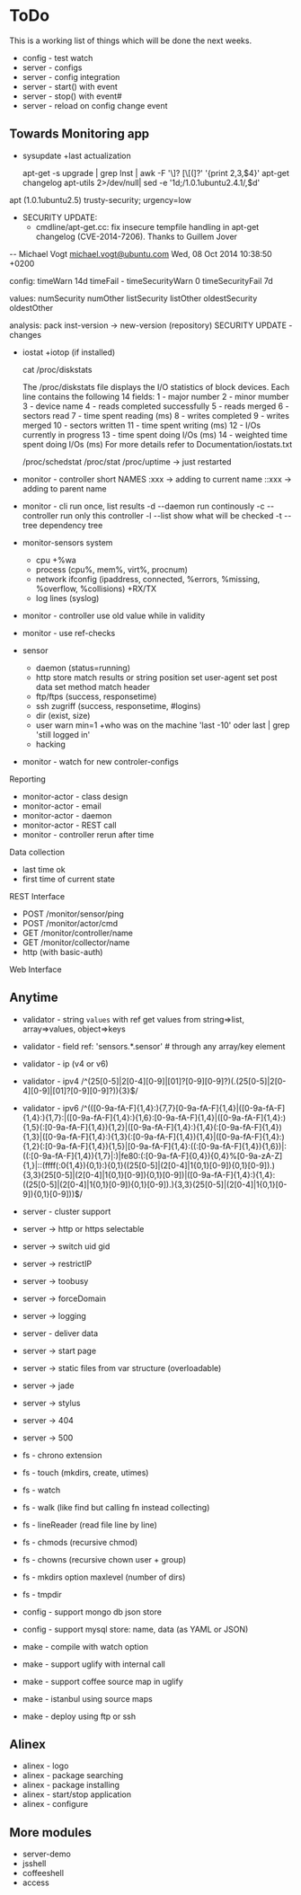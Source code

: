 
ToDo
=================================================

This is a working list of things which will be done the next weeks.

- config - test watch
- server - configs
- server - config integration
- server - start() with event
- server - stop() with event#
- server - reload on config change event


Towards Monitoring app
-------------------------------------------------

- sysupdate +last actualization

  apt-get -s upgrade | grep Inst | awk -F '\\]? [\\[(]?' '{print $2,$3,$4}'
  apt-get changelog apt-utils 2>/dev/null| sed -e '1d;/1.0.1ubuntu2.4.1/,$d'

apt (1.0.1ubuntu2.5) trusty-security; urgency=low

  * SECURITY UPDATE:
      - cmdline/apt-get.cc: fix insecure tempfile handling in
        apt-get changelog (CVE-2014-7206). Thanks to Guillem Jover

 -- Michael Vogt <michael.vogt@ubuntu.com>  Wed, 08 Oct 2014 10:38:50 +0200

config:
  timeWarn 14d
  timeFail -
  timeSecurityWarn 0
  timeSecurityFail 7d

values:
  numSecurity
  numOther
  listSecurity
  listOther
  oldestSecurity
  oldestOther

analysis:
  pack inst-version -> new-version (repository) SECURITY UPDATE
    - changes

- iostat +iotop (if installed)

  cat /proc/diskstats

    The /proc/diskstats file displays the I/O statistics
    of block devices. Each line contains the following 14
    fields:
     1 - major number
     2 - minor mumber
     3 - device name
     4 - reads completed successfully
     5 - reads merged
     6 - sectors read
     7 - time spent reading (ms)
     8 - writes completed
     9 - writes merged
    10 - sectors written
    11 - time spent writing (ms)
    12 - I/Os currently in progress
    13 - time spent doing I/Os (ms)
    14 - weighted time spent doing I/Os (ms)
    For more details refer to Documentation/iostats.txt

  /proc/schedstat
  /proc/stat
  /proc/uptime -> just restarted



- monitor - controller short NAMES
  :xxx -> adding to current name
  ::xxx -> adding to parent name

- monitor - cli
  run once, list results
  -d --daemon <time> run continously
  -c --controller <name> run only this controller
  -l --list show what will be checked
  -t --tree dependency tree

- monitor-sensors system
  - cpu +%wa
  - process (cpu%, mem%, virt%, procnum)
  - network ifconfig (ipaddress, connected, %errors, %missing, %overflow, %collisions) +RX/TX
  - log lines (syslog)

- monitor - controller use old value while in validity
- monitor - use ref-checks

- sensor
  - daemon (status=running)
  - http
    store match results or string position
    set user-agent
    set post data
    set method
    match header
  - ftp/ftps (success, responsetime)
  - ssh zugriff (success, responsetime, #logins)
  - dir (exist, size)
  - user warn min=1 +who was on the machine 'last -10' oder last | grep 'still logged in'
  - hacking

- monitor - watch for new controler-configs

Reporting

- monitor-actor - class design
- monitor-actor - email
- monitor-actor - daemon
- monitor-actor - REST call
- monitor - controller rerun after time

Data collection

- last time ok
- first time of current state

REST Interface

- POST /monitor/sensor/ping
- POST /monitor/actor/cmd
- GET /monitor/controller/name
- GET /monitor/collector/name
- http (with basic-auth)

Web Interface


Anytime
-------------------------------------------------

- validator - string `values` with ref get values from string=>list, array=>values, object=>keys
- validator - field ref: 'sensors.*.sensor' # through any array/key element
- validator - ip (v4 or v6)
- validator - ipv4 /^(25[0-5]|2[0-4][0-9]|[01]?[0-9][0-9]?)(\.(25[0-5]|2[0-4][0-9]|[01]?[0-9][0-9]?)){3}$/
- validator - ipv6 /^(([0-9a-fA-F]{1,4}:){7,7}[0-9a-fA-F]{1,4}|([0-9a-fA-F]{1,4}:){1,7}:|([0-9a-fA-F]{1,4}:){1,6}:[0-9a-fA-F]{1,4}|([0-9a-fA-F]{1,4}:){1,5}(:[0-9a-fA-F]{1,4}){1,2}|([0-9a-fA-F]{1,4}:){1,4}(:[0-9a-fA-F]{1,4}){1,3}|([0-9a-fA-F]{1,4}:){1,3}(:[0-9a-fA-F]{1,4}){1,4}|([0-9a-fA-F]{1,4}:){1,2}(:[0-9a-fA-F]{1,4}){1,5}|[0-9a-fA-F]{1,4}:((:[0-9a-fA-F]{1,4}){1,6})|:((:[0-9a-fA-F]{1,4}){1,7}|:)|fe80:(:[0-9a-fA-F]{0,4}){0,4}%[0-9a-zA-Z]{1,}|::(ffff(:0{1,4}){0,1}:){0,1}((25[0-5]|(2[0-4]|1{0,1}[0-9]){0,1}[0-9]).){3,3}(25[0-5]|(2[0-4]|1{0,1}[0-9]){0,1}[0-9])|([0-9a-fA-F]{1,4}:){1,4}:((25[0-5]|(2[0-4]|1{0,1}[0-9]){0,1}[0-9]).){3,3}(25[0-5]|(2[0-4]|1{0,1}[0-9]){0,1}[0-9]))$/

- server - cluster support
- server -> http or https selectable
- server -> switch uid gid
- server -> restrictIP
- server -> toobusy
- server -> forceDomain
- server -> logging
- server - deliver data
- server -> start page
- server -> static files from var structure (overloadable)
- server -> jade
- server -> stylus
- server -> 404
- server -> 500
- fs - chrono extension
- fs - touch (mkdirs, create, utimes)
- fs - watch
- fs - walk (like find but calling fn instead collecting)
- fs - lineReader (read file line by line)
- fs - chmods (recursive chmod)
- fs - chowns (recursive chown user + group)
- fs - mkdirs option maxlevel (number of dirs)
- fs - tmpdir
- config - support mongo db json store
- config - support mysql store: name, data (as YAML or JSON)
- make - compile with watch option
- make - support uglify with internal call
- make - support coffee source map in uglify
- make - istanbul using source maps
- make - deploy using ftp or ssh


Alinex
-------------------------------------------------

- alinex - logo
- alinex - package searching
- alinex - package installing
- alinex - start/stop application
- alinex - configure


More modules
-------------------------------------------------

- server-demo
- jsshell
- coffeeshell
- access